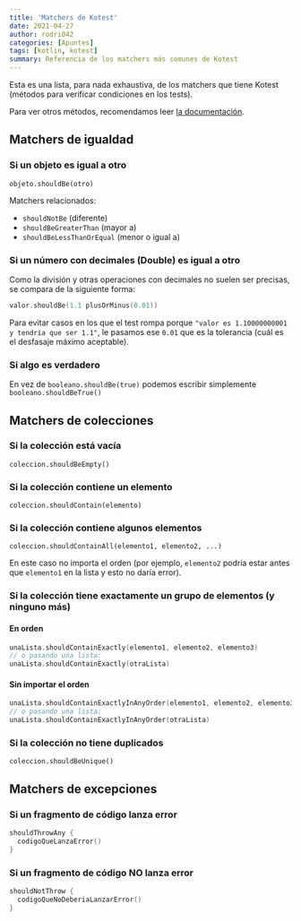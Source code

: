 ```yaml
---
title: 'Matchers de Kotest'
date: 2021-04-27
author: rodri042
categories: [Apuntes]
tags: [kotlin, kotest]
summary: Referencia de los matchers más comunes de Kotest
---
```


Esta es una lista, para nada exhaustiva, de los matchers que tiene Kotest (métodos para verificar condiciones en los tests).

Para ver otros métodos, recomendamos leer [la documentación](https://kotest.io/docs/assertions/core-matchers.html).

## Matchers de igualdad

### Si un objeto es igual a otro

`objeto.shouldBe(otro)`

Matchers relacionados:
- `shouldNotBe` (diferente)
- `shouldBeGreaterThan` (mayor a)
- `shouldBeLessThanOrEqual` (menor o igual a)

### Si un número con decimales (Double) es igual a otro

Como la división y otras operaciones con decimales no suelen ser precisas, se compara de la siguiente forma:

```kotlin
valor.shouldBe(1.1 plusOrMinus(0.01))
```

Para evitar casos en los que el test rompa porque `"valor es 1.10000000001 y tendría que ser 1.1"`, le pasamos ese `0.01` que es la tolerancia (cuál es el desfasaje máximo aceptable).

### Si algo es verdadero

En vez de `booleano.shouldBe(true)` podemos escribir simplemente `booleano.shouldBeTrue()`

## Matchers de colecciones

### Si la colección está vacía

`coleccion.shouldBeEmpty()`

### Si la colección contiene un elemento

`coleccion.shouldContain(elemento)`

### Si la colección contiene algunos elementos

`coleccion.shouldContainAll(elemento1, elemento2, ...)`

En este caso no importa el orden (por ejemplo, `elemento2` podría estar antes que `elemento1` en la lista y esto no daría error).

### Si la colección tiene exactamente un grupo de elementos (y ninguno más)

#### En orden

```kotlin
unaLista.shouldContainExactly(elemento1, elemento2, elemento3)
// o pasando una lista:
unaLista.shouldContainExactly(otraLista)
```

#### Sin importar el orden

```kotlin
unaLista.shouldContainExactlyInAnyOrder(elemento1, elemento2, elemento3)
// o pasando una lista:
unaLista.shouldContainExactlyInAnyOrder(otraLista)
```

### Si la colección no tiene duplicados 

`coleccion.shouldBeUnique()`

## Matchers de excepciones

### Si un fragmento de código lanza error

```kotlin
shouldThrowAny {
  codigoQueLanzaError()
}
```

### Si un fragmento de código NO lanza error

```kotlin
shouldNotThrow {
  codigoQueNoDeberiaLanzarError()
}
```
